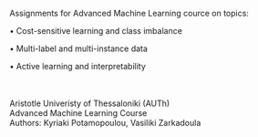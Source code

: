 Assignments for Advanced Machine Learning cource on topics:

• Cost-sensitive learning and class imbalance

• Multi-label and multi-instance data

• Active learning and interpretability

<br /> <br />
Aristotle Univeristy of Thessaloniki (AUTh) <br /> Advanced Machine Learning Course <br /> Authors: Kyriaki Potamopoulou, Vasiliki Zarkadoula
